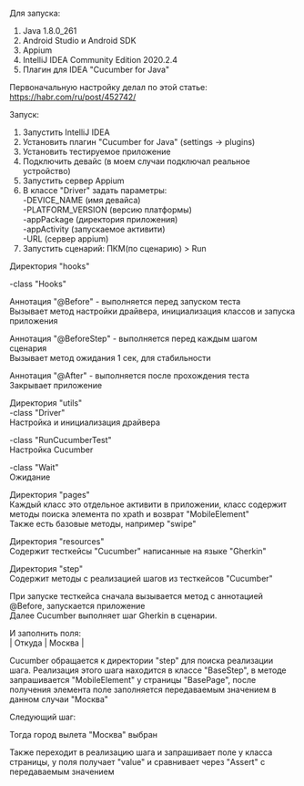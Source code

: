 Для запуска:  
1. Java 1.8.0_261  
2. Android Studio и Android SDK  
3. Appium  
4. IntelliJ IDEA Community Edition 2020.2.4  
5. Плагин для IDEA "Cucumber for Java"  

Первоначальную настройку делал по этой статье:  
https://habr.com/ru/post/452742/  

Запуск:  
1. Запустить IntelliJ IDEA  
2. Установить плагин "Cucumber for Java" (settings -> plugins)  
3. Установить тестируемое приложение  
4. Подключить девайс (в моем случаи подключал реальное устройство)  
5. Запустить сервер Appium  
6. В классе "Driver" задать параметры:  
  -DEVICE_NAME (имя девайса)  
  -PLATFORM_VERSION (версию платформы)  
  -appPackage (директория приложения)  
  -appActivity (запускаемое активити)  
  -URL (сервер appium)  
7. Запустить сценарий: ПКМ(по сценарию) > Run  


Директория "hooks"  

-class "Hooks"  

Аннотация "@Before" - выполняется перед запуском теста  
Вызывает метод настройки драйвера, инициализация классов и запуска приложения  

Аннотация "@BeforeStep" - выполняется перед каждым шагом сценария  
Вызывает метод ожидания 1 сек, для стабильности  

Аннотация "@After" - выполняется после прохождения теста  
Закрывает приложение  


Директория "utils"   
-class "Driver"  
Настройка и инициализация драйвера  

-class "RunCucumberTest"  
Настройка Cucumber  

-class "Wait"  
Ожидание  


Директория "pages"   
Каждый класс это отдельное активити в приложении, класс содержит методы поиска элемента по xpath и возврат "MobileElement"  
Также есть базовые методы, например "swipe"  

Директория "resources"  
Содержит тесткейсы "Cucumber" написанные на языке "Gherkin"  

Директория "step"  
Содержит методы с реализацией шагов из тесткейсов "Cucumber"  


При запуске тесткейса сначала вызывается метод с аннотацией @Before, запускается приложение  
Далее Cucumber выполняет шаг Gherkin в сценарии.  

   И заполнить поля:  
    | Откуда | Москва |  

Cucumber обращается к директории "step" для поиска реализации шага. Реализация этого шага находится в классе "BaseStep",
в методе запрашивается "MobileElement" у страницы "BasePage",
после получения элемента поле заполняется передаваемым значением в данном случаи "Москва"  

Следующий шаг:  

   Тогда город вылета "Москва" выбран  

Также переходит в реализацию шага и запрашивает поле у класса страницы,
у поля получает "value" и сравнивает через "Assert" с передаваемым значением
